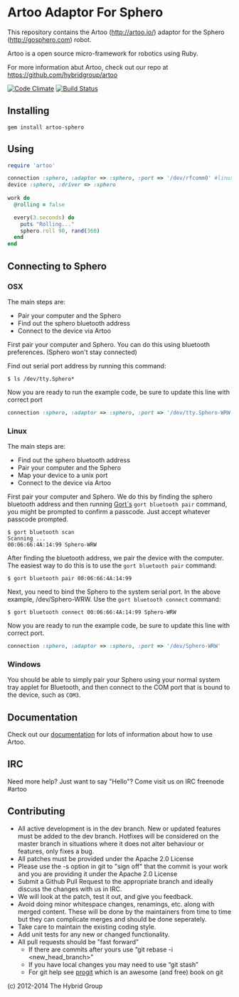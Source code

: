 # Artoo Adaptor For Sphero

This repository contains the Artoo (http://artoo.io/) adaptor for the Sphero (http://gosphero.com) robot.

Artoo is a open source micro-framework for robotics using Ruby.

For more information abut Artoo, check out our repo at https://github.com/hybridgroup/artoo

[![Code Climate](https://codeclimate.com/github/hybridgroup/artoo-sphero.png)](https://codeclimate.com/github/hybridgroup/artoo-sphero) [![Build Status](https://travis-ci.org/hybridgroup/artoo-sphero.png?branch=master)](https://travis-ci.org/hybridgroup/artoo-sphero)

## Installing

```
gem install artoo-sphero
```

## Using

```ruby
require 'artoo'

connection :sphero, :adaptor => :sphero, :port => '/dev/rfcomm0' #linux
device :sphero, :driver => :sphero
  
work do
  @rolling = false

  every(3.seconds) do
    puts "Rolling..."
    sphero.roll 90, rand(360)
  end
end
```
## Connecting to Sphero

### OSX

The main steps are:

- Pair your computer and the Sphero
- Find out the sphero bluetooth address
- Connect to the device via Artoo

First pair your computer and Sphero. You can do this using bluetooth preferences. (Sphero won't stay connected)

Find out serial port address by running this command:

`$ ls /dev/tty.Sphero*`

Now you are ready to run the example code, be sure to update this line with correct port

```ruby
connection :sphero, :adaptor => :sphero, :port => '/dev/tty.Sphero-WRW-RN-SPP'
```

### Linux

The main steps are:

- Find out the sphero bluetooth address
- Pair your computer and the Sphero
- Map your device to a unix port
- Connect to the device via Artoo

First pair your computer and Sphero.
We do this by finding the sphero bluetooth address and then running [Gort´s](http://gort.io) `gort bluetooth pair` command, you might be prompted to confirm a passcode.
Just accept whatever passcode prompted.

```
$ gort bluetooth scan
Scanning ...
00:06:66:4A:14:99 Sphero-WRW
```

After finding the bluetooth address, we pair the device with the computer.
The easiest way to do this is to use the `gort bluetooth pair` command:

`$ gort bluetooth pair 00:06:66:4A:14:99`

Next, you need to bind the Sphero to the system serial port. In the above
example, /dev/Sphero-WRW. Use the `gort bluetooth connect` command:

`$ gort bluetooth connect 00:06:66:4A:14:99 Sphero-WRW`

Now you are ready to run the example code, be sure to update this line with correct port.

```ruby
connection :sphero, :adaptor => :sphero, :port => '/dev/Sphero-WRW'
```

### Windows

You should be able to simply pair your Sphero using your normal system tray applet for Bluetooth, and then connect to the COM port that is bound to the device, such as `COM3`.

## Documentation

Check out our [documentation](http://artoo.io/documentation/) for lots of information about how to use Artoo.

## IRC

Need more help? Just want to say "Hello"? Come visit us on IRC freenode #artoo

## Contributing
* All active development is in the dev branch. New or updated features must be added to the dev branch. Hotfixes will be considered on the master branch in situations where it does not alter behaviour or features, only fixes a bug.
* All patches must be provided under the Apache 2.0 License
* Please use the -s option in git to "sign off" that the commit is your work and you are providing it under the Apache 2.0 License
* Submit a Github Pull Request to the appropriate branch and ideally discuss the changes with us in IRC.
* We will look at the patch, test it out, and give you feedback.
* Avoid doing minor whitespace changes, renamings, etc. along with merged content. These will be done by the maintainers from time to time but they can complicate merges and should be done seperately.
* Take care to maintain the existing coding style.
* Add unit tests for any new or changed functionality.
* All pull requests should be "fast forward"
  * If there are commits after yours use “git rebase -i <new_head_branch>”
  * If you have local changes you may need to use “git stash”
  * For git help see [progit](http://git-scm.com/book) which is an awesome (and free) book on git


(c) 2012-2014 The Hybrid Group
